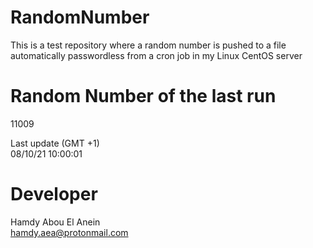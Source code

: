 # RandomNumber    
This is a test repository where a random number is pushed to a file automatically passwordless from a cron job in my Linux CentOS server    
# Random Number of the last run   
11009
      
Last update (GMT +1)    
08/10/21 10:00:01
# Developer    
Hamdy Abou El Anein   
hamdy.aea@protonmail.com
